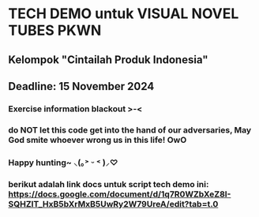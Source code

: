 # TECH DEMO untuk VISUAL NOVEL TUBES PKWN
## Kelompok "Cintailah Produk Indonesia"
## Deadline: 15 November 2024
### Exercise information blackout >-< 
### do NOT let this code get into the hand of our adversaries, May God smite whoever wrong us in this life! OwO
### Happy hunting~ ⸜(｡˃ ᵕ ˂ )⸝♡
### berikut adalah link docs untuk script tech demo ini: https://docs.google.com/document/d/1q7R0WZbXeZ8I-SQHZIT_HxB5bXrMxB5UwRy2W79UreA/edit?tab=t.0